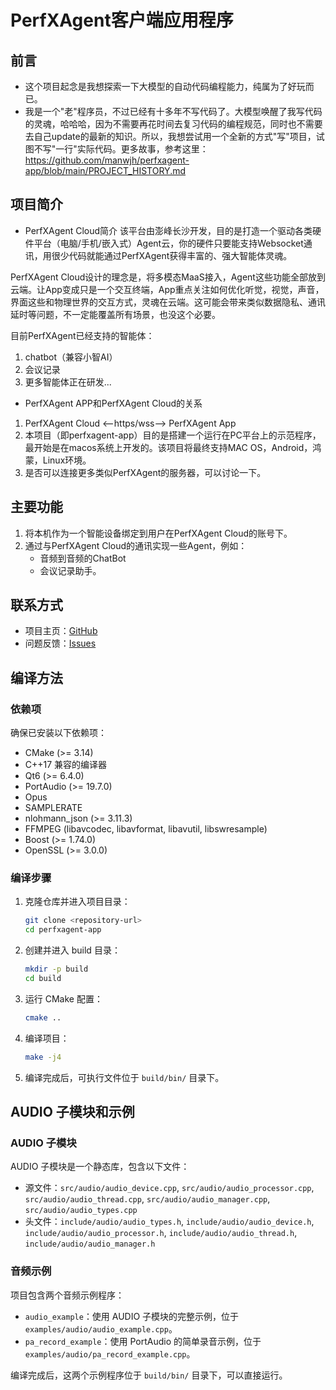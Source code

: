 # PerfXAgent客户端应用程序

## 前言
- 这个项目起念是我想探索一下大模型的自动代码编程能力，纯属为了好玩而已。
- 我是一个"老"程序员，不过已经有十多年不写代码了。大模型唤醒了我写代码的灵魂，哈哈哈，因为不需要再花时间去复习代码的编程规范，同时也不需要去自己update的最新的知识。所以，我想尝试用一个全新的方式"写"项目，试图不写"一行"实际代码。更多故事，参考这里：https://github.com/manwjh/perfxagent-app/blob/main/PROJECT_HISTORY.md

## 项目简介
- PerfXAgent Cloud简介
该平台由澎峰长沙开发，目的是打造一个驱动各类硬件平台（电脑/手机/嵌入式）Agent云，你的硬件只要能支持Websocket通讯，用很少代码就能通过PerfXAgent获得丰富的、强大智能体灵魂。

PerfXAgent Cloud设计的理念是，将多模态MaaS接入，Agent这些功能全部放到云端。让App变成只是一个交互终端，App重点关注如何优化听觉，视觉，声音，界面这些和物理世界的交互方式，灵魂在云端。这可能会带来类似数据隐私、通讯延时等问题，不一定能覆盖所有场景，也没这个必要。

目前PerfXAgent已经支持的智能体：
1. chatbot（兼容小智AI）
2. 会议记录
3. 更多智能体正在研发...

- PerfXAgent APP和PerfXAgent Cloud的关系
1. PerfXAgent Cloud <--https/wss--> PerfXAgent App
2. 本项目（即perfxagent-app）目的是搭建一个运行在PC平台上的示范程序，最开始是在macos系统上开发的。该项目将最终支持MAC OS，Android，鸿蒙，Linux环境。
3. 是否可以连接更多类似PerfXAgent的服务器，可以讨论一下。

## 主要功能
1. 将本机作为一个智能设备绑定到用户在PerfXAgent Cloud的账号下。
2. 通过与PerfXAgent Cloud的通讯实现一些Agent，例如：
   - 音频到音频的ChatBot
   - 会议记录助手。

## 联系方式

- 项目主页：[GitHub](https://github.com/manwjh/perfxagent-app)
- 问题反馈：[Issues](https://github.com/manwjh/perfxagent-app/issues)

## 编译方法

### 依赖项
确保已安装以下依赖项：
- CMake (>= 3.14)
- C++17 兼容的编译器
- Qt6 (>= 6.4.0)
- PortAudio (>= 19.7.0)
- Opus
- SAMPLERATE
- nlohmann_json (>= 3.11.3)
- FFMPEG (libavcodec, libavformat, libavutil, libswresample)
- Boost (>= 1.74.0)
- OpenSSL (>= 3.0.0)

### 编译步骤
1. 克隆仓库并进入项目目录：
   ```bash
   git clone <repository-url>
   cd perfxagent-app
   ```

2. 创建并进入 build 目录：
   ```bash
   mkdir -p build
   cd build
   ```

3. 运行 CMake 配置：
   ```bash
   cmake ..
   ```

4. 编译项目：
   ```bash
   make -j4
   ```

5. 编译完成后，可执行文件位于 `build/bin/` 目录下。

## AUDIO 子模块和示例

### AUDIO 子模块
AUDIO 子模块是一个静态库，包含以下文件：
- 源文件：`src/audio/audio_device.cpp`, `src/audio/audio_processor.cpp`, `src/audio/audio_thread.cpp`, `src/audio/audio_manager.cpp`, `src/audio/audio_types.cpp`
- 头文件：`include/audio/audio_types.h`, `include/audio/audio_device.h`, `include/audio/audio_processor.h`, `include/audio/audio_thread.h`, `include/audio/audio_manager.h`

### 音频示例
项目包含两个音频示例程序：
- `audio_example`：使用 AUDIO 子模块的完整示例，位于 `examples/audio/audio_example.cpp`。
- `pa_record_example`：使用 PortAudio 的简单录音示例，位于 `examples/audio/pa_record_example.cpp`。

编译完成后，这两个示例程序位于 `build/bin/` 目录下，可以直接运行。